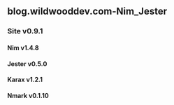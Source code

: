 ## blog.wildwooddev.com-Nim_Jester

### Site v0.9.1

#### Nim v1.4.8

#### Jester v0.5.0

#### Karax v1.2.1

#### Nmark v0.1.10
